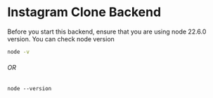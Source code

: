 # Instagram Clone Backend
Before you start this backend, ensure that you are using node 22.6.0 version.
You can check node version
```bash
node -v
```
###### OR

```
node --version
```

